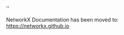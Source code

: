 '<meta http-equiv="refresh" content="0; URL=https://networkx.github.io/documentation/latest/./reference/algorithms/generated/networkx.algorithms.shortest_paths.weighted.all_pairs_dijkstra_path.html">'

NetworkX Documentation has been moved to:<br><a href="https://networkx.github.io">https://networkx.github.io</a>
